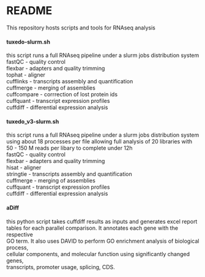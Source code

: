 # README #

This repository hosts scripts and tools for RNAseq analysis

#### tuxedo-slurm.sh
this script runs a full RNAseq pipeline under a slurm jobs distribution system <br />
fastQC - quality control <br />
flexbar - adapters and quality trimming <br />
tophat - aligner <br />
cufflinks - transcripts assembly and quantification <br />
cuffmerge - merging of assemblies <br />
cuffcompare - corrrection of lost protein ids <br />
cuffquant - transcript expression profiles <br />
cuffdiff - differential expression analysis <br />

#### tuxedo_v3-slurm.sh 
this script runs a full RNAseq pipeline under a slurm jobs distribution system <br />
using about 18 processes per file allowing full analysis of 20 libraries with <br />
50 - 150 M reads per libary to complete under 12h <br />
fastQC - quality control <br />
flexbar - adapters and quality trimming <br />
hisat - aligner <br />
stringtie - transcripts assembly and quantification <br />
cuffmerge - merging of assemblies <br />
cuffquant - transcript expression profiles <br />
cuffdiff - differential expression analysis <br />

####  aDiff
this python script takes cuffdiff results as inputs and generates excel report <br />
tables for each parallel comparison. It annotates each gene with the respective <br />
GO term. It also uses DAVID to perform GO enrichment analysis of biological process, <br />
cellular components,  and molecular function using significantly changed genes, <br />
transcripts, promoter usage, splicing, CDS.